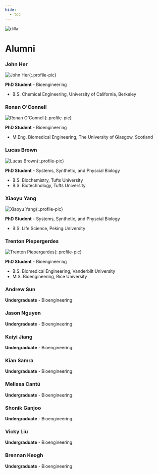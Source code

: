 ```yaml
---
hide:
  - toc
---
```


<link rel="stylesheet" href="../assets/page_alumni.css" />

<div class="dilla">
  <img src="../images/dilla-dark.png" alt="dilla"/>
</div>

# Alumni

### John Her

![John Her](./images/john-01.png){:.profile-pic}

**PhD Student** - Bioengineering

- B.S. Chemical Engineering, University of California, Berkeley

### Ronan O'Connell

![Ronan O'Connell](./images/ronan-01.png){:.profile-pic}

**PhD Student** - Bioengineering

- M.Eng. Biomedical Engineering, The University of Glasgow, Scotland

### Lucas Brown

![Lucas Brown](./images/lucas-01.png){:.profile-pic}

**PhD Student** - Systems, Synthetic, and Physcial Biology

- B.S. Biochemistry, Tufts University
- B.S. Biotechnology, Tufts University

### Xiaoyu Yang

![Xiaoyu Yang](./images/xiaoyu-01.png){:.profile-pic}

**PhD Student** - Systems, Synthetic, and Physcial Biology

- B.S. Life Science, Peking University

### Trenton Piepergerdes

![Trenton Piepergerdes](./images/trenton-01.png){:.profile-pic}

**PhD Student** - Bioengineering

- B.S. Biomedical Engineering, Vanderbilt University
- M.S. Bioengineering, Rice University

### Andrew Sun

**Undergraduate** - Bioengineering

### Jason Nguyen

**Undergraduate** - Bioengineering

### Kaiyi Jiang

**Undergraduate** - Bioengineering

### Kian Samra

**Undergraduate** - Bioengineering

### Melissa Cantú

**Undergraduate** - Bioengineering

### Shonik Ganjoo

**Undergraduate** - Bioengineering

### Vicky Liu

**Undergraduate** - Bioengineering

### Brennan Keogh

**Undergraduate** - Bioengineering

<div style="height: 18vw"></div>
